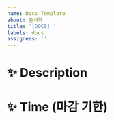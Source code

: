 ```yaml
---
name: Docs Template
about: 문서화
title: '[DOCS] '
labels: docs
assignees: ''
---
```


# ✨ Description

# ✨ Time (마감 기한)
